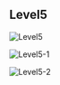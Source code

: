 ## Level5

![Level5](https://user-images.githubusercontent.com/103983336/199308649-461a0754-3703-43a8-9c2e-c1270dc25b17.png)

![Level5-1](https://user-images.githubusercontent.com/103983336/199308661-1c75a667-9cfb-4c92-9e5d-e21c03c83722.png)

![Level5-2](https://user-images.githubusercontent.com/103983336/199308673-368da6c9-7f7a-4270-abc6-7a2906039aa0.png)
